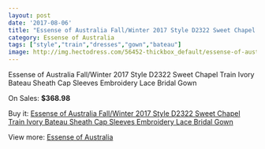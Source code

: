 ```yaml
---
layout: post
date: '2017-08-06'
title: "Essense of Australia Fall/Winter 2017 Style D2322 Sweet Chapel Train Ivory Bateau Sheath Cap Sleeves Embroidery Lace Bridal Gown"
category: Essense of Australia
tags: ["style","train","dresses","gown","bateau"]
image: http://img.hectodress.com/56452-thickbox_default/essense-of-australia-fall-winter-2017-style-d2322-sweet-chapel-train-ivory-bateau-sheath-cap-sleeves-embroidery-lace-bridal-gown.jpg
---
```

Essense of Australia Fall/Winter 2017 Style D2322 Sweet Chapel Train Ivory Bateau Sheath Cap Sleeves Embroidery Lace Bridal Gown

On Sales: **$368.98**
<a href="https://www.hectodress.com/essense-of-australia/17606-essense-of-australia-fall-winter-2017-style-d2322-sweet-chapel-train-ivory-bateau-sheath-cap-sleeves-embroidery-lace-bridal-gown.html"><amp-img layout="responsive" width="600" height="600" src="//img.hectodress.com/56452-thickbox_default/essense-of-australia-fall-winter-2017-style-d2322-sweet-chapel-train-ivory-bateau-sheath-cap-sleeves-embroidery-lace-bridal-gown.jpg" alt="Essense of Australia Fall/Winter 2017 Style D2322 Sweet Chapel Train Ivory Bateau Sheath Cap Sleeves Embroidery Lace Bridal Gown 0" /></a>
<a href="https://www.hectodress.com/essense-of-australia/17606-essense-of-australia-fall-winter-2017-style-d2322-sweet-chapel-train-ivory-bateau-sheath-cap-sleeves-embroidery-lace-bridal-gown.html"><amp-img layout="responsive" width="600" height="600" src="//img.hectodress.com/56463-thickbox_default/essense-of-australia-fall-winter-2017-style-d2322-sweet-chapel-train-ivory-bateau-sheath-cap-sleeves-embroidery-lace-bridal-gown.jpg" alt="Essense of Australia Fall/Winter 2017 Style D2322 Sweet Chapel Train Ivory Bateau Sheath Cap Sleeves Embroidery Lace Bridal Gown 1" /></a>
<a href="https://www.hectodress.com/essense-of-australia/17606-essense-of-australia-fall-winter-2017-style-d2322-sweet-chapel-train-ivory-bateau-sheath-cap-sleeves-embroidery-lace-bridal-gown.html"><amp-img layout="responsive" width="600" height="600" src="//img.hectodress.com/56462-thickbox_default/essense-of-australia-fall-winter-2017-style-d2322-sweet-chapel-train-ivory-bateau-sheath-cap-sleeves-embroidery-lace-bridal-gown.jpg" alt="Essense of Australia Fall/Winter 2017 Style D2322 Sweet Chapel Train Ivory Bateau Sheath Cap Sleeves Embroidery Lace Bridal Gown 2" /></a>
<a href="https://www.hectodress.com/essense-of-australia/17606-essense-of-australia-fall-winter-2017-style-d2322-sweet-chapel-train-ivory-bateau-sheath-cap-sleeves-embroidery-lace-bridal-gown.html"><amp-img layout="responsive" width="600" height="600" src="//img.hectodress.com/56461-thickbox_default/essense-of-australia-fall-winter-2017-style-d2322-sweet-chapel-train-ivory-bateau-sheath-cap-sleeves-embroidery-lace-bridal-gown.jpg" alt="Essense of Australia Fall/Winter 2017 Style D2322 Sweet Chapel Train Ivory Bateau Sheath Cap Sleeves Embroidery Lace Bridal Gown 3" /></a>
<a href="https://www.hectodress.com/essense-of-australia/17606-essense-of-australia-fall-winter-2017-style-d2322-sweet-chapel-train-ivory-bateau-sheath-cap-sleeves-embroidery-lace-bridal-gown.html"><amp-img layout="responsive" width="600" height="600" src="//img.hectodress.com/56460-thickbox_default/essense-of-australia-fall-winter-2017-style-d2322-sweet-chapel-train-ivory-bateau-sheath-cap-sleeves-embroidery-lace-bridal-gown.jpg" alt="Essense of Australia Fall/Winter 2017 Style D2322 Sweet Chapel Train Ivory Bateau Sheath Cap Sleeves Embroidery Lace Bridal Gown 4" /></a>
<a href="https://www.hectodress.com/essense-of-australia/17606-essense-of-australia-fall-winter-2017-style-d2322-sweet-chapel-train-ivory-bateau-sheath-cap-sleeves-embroidery-lace-bridal-gown.html"><amp-img layout="responsive" width="600" height="600" src="//img.hectodress.com/56459-thickbox_default/essense-of-australia-fall-winter-2017-style-d2322-sweet-chapel-train-ivory-bateau-sheath-cap-sleeves-embroidery-lace-bridal-gown.jpg" alt="Essense of Australia Fall/Winter 2017 Style D2322 Sweet Chapel Train Ivory Bateau Sheath Cap Sleeves Embroidery Lace Bridal Gown 5" /></a>
<a href="https://www.hectodress.com/essense-of-australia/17606-essense-of-australia-fall-winter-2017-style-d2322-sweet-chapel-train-ivory-bateau-sheath-cap-sleeves-embroidery-lace-bridal-gown.html"><amp-img layout="responsive" width="600" height="600" src="//img.hectodress.com/56458-thickbox_default/essense-of-australia-fall-winter-2017-style-d2322-sweet-chapel-train-ivory-bateau-sheath-cap-sleeves-embroidery-lace-bridal-gown.jpg" alt="Essense of Australia Fall/Winter 2017 Style D2322 Sweet Chapel Train Ivory Bateau Sheath Cap Sleeves Embroidery Lace Bridal Gown 6" /></a>
<a href="https://www.hectodress.com/essense-of-australia/17606-essense-of-australia-fall-winter-2017-style-d2322-sweet-chapel-train-ivory-bateau-sheath-cap-sleeves-embroidery-lace-bridal-gown.html"><amp-img layout="responsive" width="600" height="600" src="//img.hectodress.com/56457-thickbox_default/essense-of-australia-fall-winter-2017-style-d2322-sweet-chapel-train-ivory-bateau-sheath-cap-sleeves-embroidery-lace-bridal-gown.jpg" alt="Essense of Australia Fall/Winter 2017 Style D2322 Sweet Chapel Train Ivory Bateau Sheath Cap Sleeves Embroidery Lace Bridal Gown 7" /></a>
<a href="https://www.hectodress.com/essense-of-australia/17606-essense-of-australia-fall-winter-2017-style-d2322-sweet-chapel-train-ivory-bateau-sheath-cap-sleeves-embroidery-lace-bridal-gown.html"><amp-img layout="responsive" width="600" height="600" src="//img.hectodress.com/56456-thickbox_default/essense-of-australia-fall-winter-2017-style-d2322-sweet-chapel-train-ivory-bateau-sheath-cap-sleeves-embroidery-lace-bridal-gown.jpg" alt="Essense of Australia Fall/Winter 2017 Style D2322 Sweet Chapel Train Ivory Bateau Sheath Cap Sleeves Embroidery Lace Bridal Gown 8" /></a>
<a href="https://www.hectodress.com/essense-of-australia/17606-essense-of-australia-fall-winter-2017-style-d2322-sweet-chapel-train-ivory-bateau-sheath-cap-sleeves-embroidery-lace-bridal-gown.html"><amp-img layout="responsive" width="600" height="600" src="//img.hectodress.com/56455-thickbox_default/essense-of-australia-fall-winter-2017-style-d2322-sweet-chapel-train-ivory-bateau-sheath-cap-sleeves-embroidery-lace-bridal-gown.jpg" alt="Essense of Australia Fall/Winter 2017 Style D2322 Sweet Chapel Train Ivory Bateau Sheath Cap Sleeves Embroidery Lace Bridal Gown 9" /></a>
<a href="https://www.hectodress.com/essense-of-australia/17606-essense-of-australia-fall-winter-2017-style-d2322-sweet-chapel-train-ivory-bateau-sheath-cap-sleeves-embroidery-lace-bridal-gown.html"><amp-img layout="responsive" width="600" height="600" src="//img.hectodress.com/56454-thickbox_default/essense-of-australia-fall-winter-2017-style-d2322-sweet-chapel-train-ivory-bateau-sheath-cap-sleeves-embroidery-lace-bridal-gown.jpg" alt="Essense of Australia Fall/Winter 2017 Style D2322 Sweet Chapel Train Ivory Bateau Sheath Cap Sleeves Embroidery Lace Bridal Gown 10" /></a>
<a href="https://www.hectodress.com/essense-of-australia/17606-essense-of-australia-fall-winter-2017-style-d2322-sweet-chapel-train-ivory-bateau-sheath-cap-sleeves-embroidery-lace-bridal-gown.html"><amp-img layout="responsive" width="600" height="600" src="//img.hectodress.com/56453-thickbox_default/essense-of-australia-fall-winter-2017-style-d2322-sweet-chapel-train-ivory-bateau-sheath-cap-sleeves-embroidery-lace-bridal-gown.jpg" alt="Essense of Australia Fall/Winter 2017 Style D2322 Sweet Chapel Train Ivory Bateau Sheath Cap Sleeves Embroidery Lace Bridal Gown 11" /></a>

Buy it: [Essense of Australia Fall/Winter 2017 Style D2322 Sweet Chapel Train Ivory Bateau Sheath Cap Sleeves Embroidery Lace Bridal Gown](https://www.hectodress.com/essense-of-australia/17606-essense-of-australia-fall-winter-2017-style-d2322-sweet-chapel-train-ivory-bateau-sheath-cap-sleeves-embroidery-lace-bridal-gown.html "Essense of Australia Fall/Winter 2017 Style D2322 Sweet Chapel Train Ivory Bateau Sheath Cap Sleeves Embroidery Lace Bridal Gown")

View more: [Essense of Australia](https://www.hectodress.com/363-essense-of-australia "Essense of Australia")